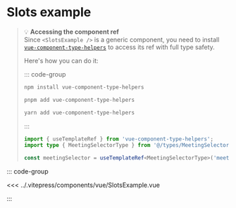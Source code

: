 # Slots example

<ClientOnly>
  <SlotsExample />
</ClientOnly>

> 💡 **Accessing the component ref**  
> Since `<SlotsExample />` is a generic component, you need to install [`vue-component-type-helpers`](https://www.npmjs.com/package/vue-component-type-helpers) to access its ref with full type safety.
>
> Here's how you can do it:
>
> ::: code-group
>
> ```bash [npm]
> npm install vue-component-type-helpers
> ```
>
> ```bash [pnpm]
> pnpm add vue-component-type-helpers
> ```
>
> ```bash [yarn]
> yarn add vue-component-type-helpers
> ```
>
> :::
>
> ```ts
> import { useTemplateRef } from 'vue-component-type-helpers';
> import type { MeetingSelectorType } from '@/types/MeetingSelectorType';
>
> const meetingSelector = useTemplateRef<MeetingSelectorType>('meetingSelector');
> ```

::: code-group

<<< ../.vitepress/components/vue/SlotsExample.vue

:::

<script setup lang="ts"> import SlotsExample from '../.vitepress/components/vue/SlotsExample.vue' </script>
